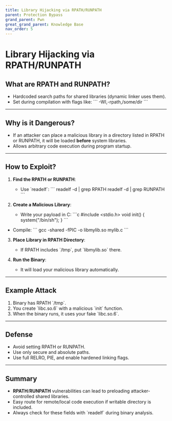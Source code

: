 ```yaml
---
title: Library Hijacking via RPATH/RUNPATH
parent: Protection Bypass
grand_parent: Pwn
great_grand_parent: Knowledge Base
nav_order: 5
---
```


# Library Hijacking via RPATH/RUNPATH

## What are RPATH and RUNPATH?

- Hardcoded search paths for shared libraries (dynamic linker uses them).
- Set during compilation with flags like:
\`\`\`
-Wl,-rpath,/some/dir
\`\`\`

---

## Why is it Dangerous?

- If an attacker can place a malicious library in a directory listed in RPATH or RUNPATH, it will be loaded **before** system libraries.
- Allows arbitrary code execution during program startup.

---

## How to Exploit?

1. **Find the RPATH or RUNPATH**:
   - Use \`readelf\`:
\`\`\`
readelf -d <binary> | grep RPATH
readelf -d <binary> | grep RUNPATH
\`\`\`

2. **Create a Malicious Library**:
   - Write your payload in C:
\`\`\`c
#include <stdio.h>
void init() {
    system("/bin/sh");
}
\`\`\`

- Compile:
\`\`\`
gcc -shared -fPIC -o libmylib.so mylib.c
\`\`\`

3. **Place Library in RPATH Directory**:
   - If RPATH includes \`/tmp\`, put \`libmylib.so\` there.

4. **Run the Binary**:
   - It will load your malicious library automatically.

---

## Example Attack

1. Binary has RPATH \`/tmp\`.
2. You create \`libc.so.6\` with a malicious \`init\` function.
3. When the binary runs, it uses your fake \`libc.so.6\`.

---

## Defense

- Avoid setting RPATH or RUNPATH.
- Use only secure and absolute paths.
- Use full RELRO, PIE, and enable hardened linking flags.

---

## Summary

- **RPATH**/**RUNPATH** vulnerabilities can lead to preloading attacker-controlled shared libraries.
- Easy route for remote/local code execution if writable directory is included.
- Always check for these fields with \`readelf\` during binary analysis.
